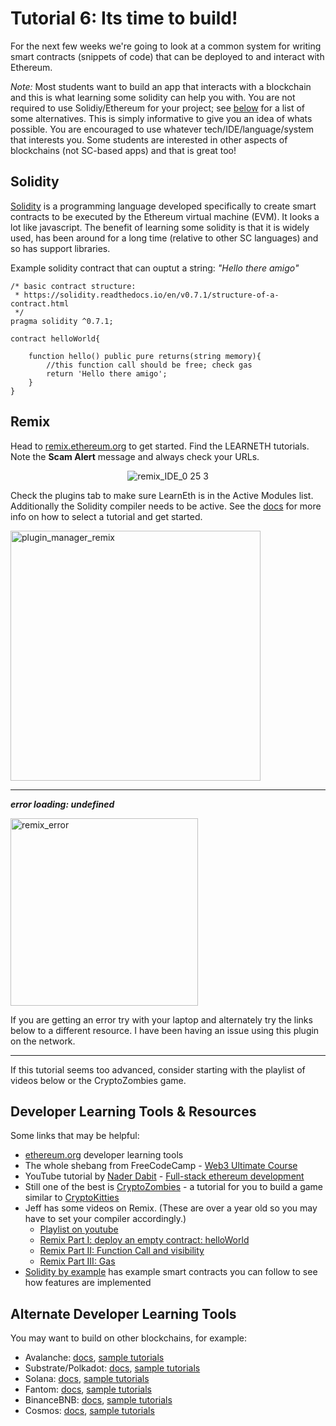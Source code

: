 # Tutorial 6: Its time to build!

For the next few weeks we're going to look at a common system for writing smart contracts (snippets of code) that can be deployed to and interact with Ethereum. 

*Note:* Most students want to build an app that interacts with a blockchain and this is what learning some solidity can help you with. You are not required to use Solidiy/Ethereum for your project; see [below](#alternate-developer-learning-tools) for a list of some alternatives. This is simply informative to give you an idea of whats possible. You are encouraged to use whatever tech/IDE/language/system that interests you. Some students are interested in other aspects of blockchains (not SC-based apps) and that is great too! 

## Solidity
[Solidity](https://docs.soliditylang.org) is a programming language developed specifically to create smart contracts to be executed by the Ethereum virtual machine (EVM). It looks a lot like javascript. The benefit of learning some solidity is that it is widely used, has been around for a long time (relative to other SC languages) and so has support libraries.

Example solidity contract that can ouptut a string: *"Hello there amigo"*
```
/* basic contract structure:
 * https://solidity.readthedocs.io/en/v0.7.1/structure-of-a-contract.html
 */
pragma solidity ^0.7.1;

contract helloWorld{

    function hello() public pure returns(string memory){
        //this function call should be free; check gas
        return 'Hello there amigo';
    }
}
```

## Remix
Head to [remix.ethereum.org](https://remix.ethereum.org/) to get started. Find the LEARNETH tutorials. Note the **Scam Alert** message and always check your URLs.

<p align="center"><img width="" alt="remix_IDE_0 25 3" src="https://user-images.githubusercontent.com/39792005/186281481-9131b786-dc75-48ee-88b6-09d66ee63d82.PNG"></p>

Check the plugins tab to make sure LearnEth is in the Active Modules list. Additionally the Solidity compiler needs to be active. See the [docs](https://remix-learneth-plugin.readthedocs.io/en/latest/index.html) for more info on how to select a tutorial and get started.

<p align="left"><img width="400" alt="plugin_manager_remix" src="https://user-images.githubusercontent.com/39792005/186283135-fc0d374a-2c34-4ec5-815b-4c50c5fd29c0.PNG"></p>


---
***error loading: undefined***
<p align="left"><img width="300" alt="remix_error" src="https://user-images.githubusercontent.com/39792005/186282091-0b5edc91-5fad-4831-99c3-221b895c346b.PNG"></p>
If you are getting an error try with your laptop and alternately try the links below to a different resource. I have been having an issue using this plugin on the 
network.

---
If this tutorial seems too advanced, consider starting with the playlist of videos below or the CryptoZombies game.

## Developer Learning Tools & Resources
Some links that may be helpful:
- [ethereum.org](https://ethereum.org/en/developers/learning-tools/) developer learning tools
- The whole shebang from FreeCodeCamp - [Web3 Ultimate Course](https://github.com/smartcontractkit/full-blockchain-solidity-course-js)
- YouTube tutorial by [Nader Dabit](https://github.com/dabit3/full-stack-ethereum) - [Full-stack ethereum development](https://www.youtube.com/watchv=a0osIaAOFSE&ab_channel=NaderDabit)
- Still one of the best is [CryptoZombies](https://cryptozombies.io/) - a tutorial for you to build a game similar to [CryptoKitties](https://www.cryptokitties.co/)
- Jeff has some videos on Remix. (These are over a year old so you may have to set your compiler accordingly.)
  - [Playlist on youtube](https://www.youtube.com/watch?v=bqyrRS5AN00&list=PLWdMs73ohrSn2ZnaiOQi-3WpVjKXazUkF)
  - [Remix Part I: deploy an empty contract: helloWorld](https://www.youtube.com/watch?v=bqyrRS5AN00)
  - [Remix Part II: Function Call and visibility](https://www.youtube.com/watch?v=dRZIBw-2DO8)
  - [Remix Part III: Gas](https://www.youtube.com/watch?v=BY4o0Qqlh-4)
- [Solidity by example](https://docs.soliditylang.org/en/v0.8.6/solidity-by-example.html) has example smart contracts you can follow to see how features are implemented

## Alternate Developer Learning Tools
You may want to build on other blockchains, for example:
- Avalanche: [docs](https://docs.avax.network/), [sample tutorials](https://docs.avax.network/community/tutorials-contest/2022)
- Substrate/Polkadot: [docs](https://docs.substrate.io/), [sample tutorials](https://wiki.polkadot.network/docs/learn-video-tutorials)
- Solana: [docs](https://docs.solana.com/), [sample tutorials](https://github.com/solana-labs/example-helloworld)
- Fantom: [docs](https://docs.fantom.foundation/), [sample tutorials](https://blog.chain.link/how-to-build-and-deploy-a-smart-contract-on-the-fantom-blockchain/)
- BinanceBNB: [docs](https://docs.bnbchain.org/docs/bnbIntro), [sample tutorials](https://docs.bnbchain.org/docs/bsc-tutorials/)
- Cosmos: [docs](https://docs.cosmos.network/), [sample tutorials](https://tutorials.cosmos.network/)
